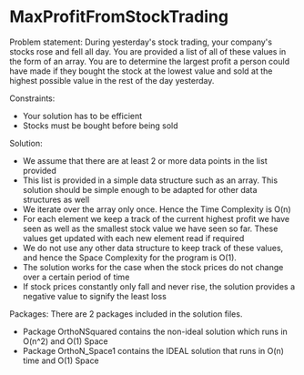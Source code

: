 # MaxProfitFromStockTrading

Problem statement:
During yesterday's stock trading, your company's stocks rose and fell 
all day. You are provided a list of all of these values in the form of an array. 
You are to determine the largest profit a person could have made if they bought 
the stock at the lowest value and sold at the highest possible value in the rest 
of the day yesterday. 
 
Constraints:
- Your solution has to be efficient
- Stocks must be bought before being sold
 
Solution: 
- We assume that there are at least 2 or more data points in the list provided
- This list is provided in a simple data structure such as an array. This solution 
should be simple enough to be adapted for other data structures as well 
- We iterate over the array only once. Hence the Time Complexity is O(n) 
- For each element we keep a track of the current highest profit we have seen as well 
as the smallest stock value we have seen so far. These values get updated with each new 
element read if required
- We do not use any other data structure to keep track of these values, and hence the 
Space Complexity for the program is O(1).
- The solution works for the case when the stock prices do not change over a certain 
period of time
- If stock prices constantly only fall and never rise, the solution provides a 
negative value to signify the least loss 

Packages:
There are 2 packages included in the solution files. 
- Package OrthoNSquared contains the non-ideal solution which runs in O(n^2) and O(1) Space
- Package OrthoN_Space1 contains the IDEAL solution that runs in O(n) time and O(1) Space
